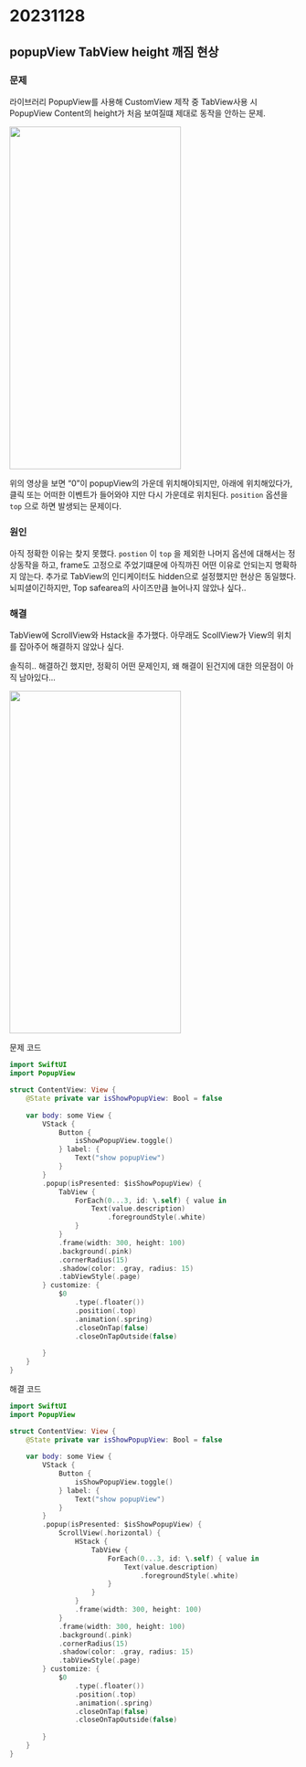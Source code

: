 # 20231128

## popupView TabView height 깨짐 현상


### 문제
라이브러리 PopupView를 사용해 CustomView 제작 중 TabView사용 시 PopupView Content의 height가 처음 보여질떄 제대로 동작을 안하는 문제.

<img src="https://github.com/bradheo65/iOS-PopupView/assets/45350356/666d27d2-ebfc-4578-9d56-c46e0d4a7cc2"  width="300" height="600">

위의 영상을 보면 “0”이 popupView의 가운데 위치해야되지만, 아래에 위치해있다가, 클릭 또는 어떠한 이벤트가 들어와야 지만 다시 가운데로 위치된다.
`position` 옵션을 `top` 으로 하면 발생되는 문제이다.


### 원인

아직 정확한 이유는 찾지 못했다.
`postion` 이 `top` 을 제외한 나머지 옵션에 대해서는 정상동작을 하고, frame도 고정으로 주었기떄문에 아직까진 어떤 이유로 안되는지 명확하지 않는다.
추가로 TabView의 인디케이터도 hidden으로 설정했지만 현상은 동일했다.
뇌피셜이긴하지만,  Top safearea의 사이즈만큼 늘어나지 않았나 싶다..


### 해결

TabView에 ScrollView와 Hstack을 추가했다.
아무래도 ScollView가 View의 위치를 잡아주어 해결하지 않았나 싶다.

솔직히.. 해결하긴 했지만, 정확히 어떤 문제인지, 왜 해결이 된건지에 대한 의문점이 아직 남아있다…

<img src = "https://github.com/bradheo65/iOS-PopupView/assets/45350356/8fd2d3b8-e6c0-411b-8087-c32e9caeef75" width="300" height="600">

문제 코드
```swift
import SwiftUI
import PopupView

struct ContentView: View {
    @State private var isShowPopupView: Bool = false
    
    var body: some View {
        VStack {
            Button {
                isShowPopupView.toggle()
            } label: {
                Text("show popupView")
            }
        }
        .popup(isPresented: $isShowPopupView) {
            TabView {
                ForEach(0...3, id: \.self) { value in
                    Text(value.description)
                        .foregroundStyle(.white)
                }
            }
            .frame(width: 300, height: 100)
            .background(.pink)
            .cornerRadius(15)
            .shadow(color: .gray, radius: 15)
            .tabViewStyle(.page)
        } customize: {
            $0
                .type(.floater())
                .position(.top)
                .animation(.spring)
                .closeOnTap(false)
                .closeOnTapOutside(false)
            
        }
    }
}
```

해결 코드
```swift
import SwiftUI
import PopupView

struct ContentView: View {
    @State private var isShowPopupView: Bool = false
    
    var body: some View {
        VStack {
            Button {
                isShowPopupView.toggle()
            } label: {
                Text("show popupView")
            }
        }
        .popup(isPresented: $isShowPopupView) {
            ScrollView(.horizontal) {
                HStack {
                    TabView {
                        ForEach(0...3, id: \.self) { value in
                            Text(value.description)
                                .foregroundStyle(.white)
                        }
                    }
                }
                .frame(width: 300, height: 100)
            }
            .frame(width: 300, height: 100)
            .background(.pink)
            .cornerRadius(15)
            .shadow(color: .gray, radius: 15)
            .tabViewStyle(.page)
        } customize: {
            $0
                .type(.floater())
                .position(.top)
                .animation(.spring)
                .closeOnTap(false)
                .closeOnTapOutside(false)
            
        }
    }
}
```